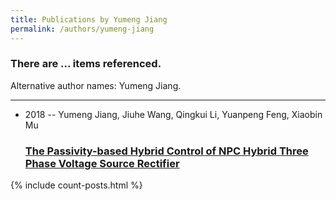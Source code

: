 ```yaml
---
title: Publications by Yumeng Jiang
permalink: /authors/yumeng-jiang
---
```


<h3 id="number-posts">There are ... items referenced.</h3>
<p id='info-authors'>Alternative author names: Yumeng Jiang.</p>
<hr />
<ul class="post-list">
<li><span class='post-meta'>2018 -- Yumeng Jiang, Jiuhe Wang, Qingkui Li, Yuanpeng Feng, Xiaobin Mu</span><h3><a class='post-link' href="{{ site.baseurl }}/the-passivity-based-hybrid-control-of-npc-hybrid-three-phase-voltage-source-rectifier">The Passivity-based Hybrid Control of NPC Hybrid Three Phase Voltage Source Rectifier</a></h3></li>

</ul>
{% include count-posts.html %}
